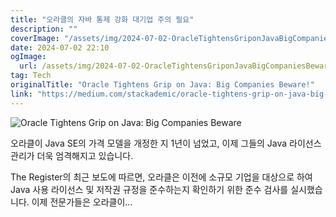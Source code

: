 ```yaml
---
title: "오라클의 자바 통제 강화 대기업 주의 필요"
description: ""
coverImage: "/assets/img/2024-07-02-OracleTightensGriponJavaBigCompaniesBeware_0.png"
date: 2024-07-02 22:10
ogImage: 
  url: /assets/img/2024-07-02-OracleTightensGriponJavaBigCompaniesBeware_0.png
tag: Tech
originalTitle: "Oracle Tightens Grip on Java: Big Companies Beware!"
link: "https://medium.com/stackademic/oracle-tightens-grip-on-java-big-companies-beware-63f5a6dbd539"
---
```




![Oracle Tightens Grip on Java: Big Companies Beware](/assets/img/2024-07-02-OracleTightensGriponJavaBigCompaniesBeware_0.png)

오라클이 Java SE의 가격 모델을 개정한 지 1년이 넘었고, 이제 그들의 Java 라이선스 관리가 더욱 엄격해지고 있습니다.

The Register의 최근 보도에 따르면, 오라클은 이전에 소규모 기업을 대상으로 하여 Java 사용 라이선스 및 저작권 규정을 준수하는지 확인하기 위한 준수 검사를 실시했습니다. 이제 전문가들은 오라클이...
